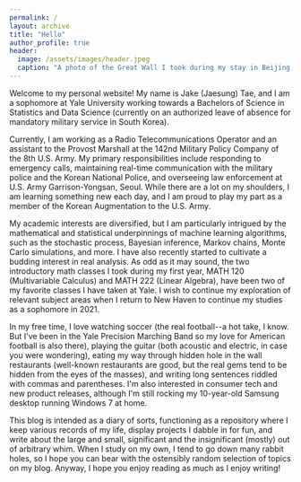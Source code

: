 ```yaml
---
permalink: /
layout: archive
title: "Hello"
author_profile: true
header:
  image: /assets/images/header.jpeg
  caption: "A photo of the Great Wall I took during my stay in Beijing, summer of 2019"
---
```


Welcome to my personal website! My name is Jake (Jaesung) Tae, and I am a sophomore at Yale University working towards a Bachelors of Science in Statistics and Data Science (currently on an authorized leave of absence for mandatory military service in South Korea).

Currently, I am working as a Radio Telecommunications Operator and an assistant to the Provost Marshall at the 142nd Military Policy Company of the 8th U.S. Army. My primary responsibilities include responding to emergency calls, maintaining real-time communication with the military police and the Korean National Police, and overseeing law enforcement at U.S. Army Garrison-Yongsan, Seoul. While there are a lot on my shoulders, I am learning something new each day, and I am proud to play my part as a member of the Korean Augmentation to the U.S. Army.

My academic interests are diversified, but I am particularly intrigued by the mathematical and statistical underpinnings of machine learning algorithms, such as the stochastic process, Bayesian inference, Markov chains, Monte Carlo simulations, and more. I have also recently started to cultivate a budding interest in real analysis. As odd as it may sound, the two introductory math classes I took during my first year, MATH 120 (Multivariable Calculus) and MATH 222 (Linear Algebra), have been two of my favorite classes I have taken at Yale. I wish to continue my exploration of relevant subject areas when I return to New Haven to continue my studies as a sophomore in 2021. 

In my free time, I love watching soccer (the real football--a hot take, I know. But I've been in the Yale Precision Marching Band so my love for American football is also there), playing the guitar (both acoustic and electric, in case you were wondering), eating my way through hidden hole in the wall restaurants (well-known restaurants are good, but the real gems tend to be hidden from the eyes of the masses), and writing long sentences riddled with commas and parentheses. I'm also interested in consumer tech and new product releases, although  I'm still rocking my 10-year-old Samsung desktop running Windows 7 at home. 

This blog is intended as a diary of sorts, functioning as a repository where I keep various records of my life, display projects I dabble in for fun, and write about the large and small, significant and the insignificant (mostly) out of arbitrary whim. When I study on my own, I tend to go down many rabbit holes, so I hope you can bear with the ostensibly random selection of topics on my blog. Anyway, I hope you enjoy reading as much as I  enjoy writing!